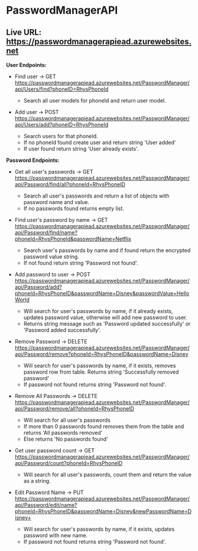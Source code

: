# PasswordManagerAPI

## Live URL: https://passwordmanagerapiead.azurewebsites.net

**User Endpoints:**
- Find user -> GET https://passwordmanagerapiead.azurewebsites.net/PasswordManager/api/Users/find?phoneID=RhysPhoneId
	- Search all user models for phoneId and return user model.

- Add user -> POST https://passwordmanagerapiead.azurewebsites.net/PasswordManager/api/Users/add?phoneID=RhysPhoneId
	- Search users for that phoneId.
	- If no phoneId found create user and return string 'User added'
	- If user found return string 'User already exists'.


**Password Endpoints:**
- Get all user's passwords -> GET https://passwordmanagerapiead.azurewebsites.net/PasswordManager/api/Password/find/all?phoneId=RhysPhoneID
	- Search all user's passwords and return a list of objects with password name and value.
	- If no passwords found returns empty list.

- Find user's password by name -> GET https://passwordmanagerapiead.azurewebsites.net/PasswordManager/api/Password/find/name?phoneId=RhysPhoneId&passwordName=Netflix
	- Search user's passwords by name and if found return the encrypted password value string.
	- If not found return string 'Password not found'.

- Add password to user -> POST https://passwordmanagerapiead.azurewebsites.net/PasswordManager/api/Password/add?phoneId=RhysPhoneID&passwordName=Disney&passwordValue=HelloWorld
	- Will search for user's passwords by name, if it already exists, updates password value, otherwise will add new password to user.
	- Returns string message such as 'Password updated successfully' or 'Password added successfully'.

- Remove Password -> DELETE https://passwordmanagerapiead.azurewebsites.net/PasswordManager/api/Password/remove?phoneId=RhysPhoneID&passwordName=Disney
	- Will search for user's passwords by name, if it exists, removes password row from table. Returns string 'Successfully removed password'
	- If password not found returns string 'Password not found'.
	
- Remove All Passwords -> DELETE https://passwordmanagerapiead.azurewebsites.net/PasswordManager/api/Password/remove/all?phoneId=RhysPhoneID
	- Will search for all user's passwords
	- If more than 0 passwords found removes them from the table and returns 'All passwords removed'
	- Else returns 'No passwords found'
	
- Get user password count -> GET https://passwordmanagerapiead.azurewebsites.net/PasswordManager/api/Password/count?phoneId=RhysPhoneID
	- Will search for all user's passwords, count them and return the value as a string.

- Edit Password Name -> PUT https://passwordmanagerapiead.azurewebsites.net/PasswordManager/api/Password/edit/name?phoneId=RhysPhoneID&passwordName=Disney&newPasswordName=Disney+
	- Will search for user's passwords by name, if it exists, updates password with new name.
	- If password not found returns string 'Password not found'.
